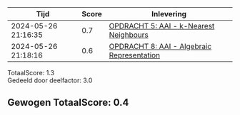 
|Tijd|Score|Inlevering|
|---|---|---|
|2024-05-26 21:16:35 |0.7|<a href="https://canvas.hu.nl//courses/39753/assignments/284176/submissions/88779">OPDRACHT 5: AAI - k-Nearest Neighbours</a>|
|2024-05-26 21:18:16 |0.6|<a href="https://canvas.hu.nl//courses/39753/assignments/284180/submissions/88779">OPDRACHT 8: AAI - Algebraic Representation</a>|

TotaalScore: 1.3   
Gedeeld door deelfactor: 3.0   

## Gewogen TotaalScore: 0.4

